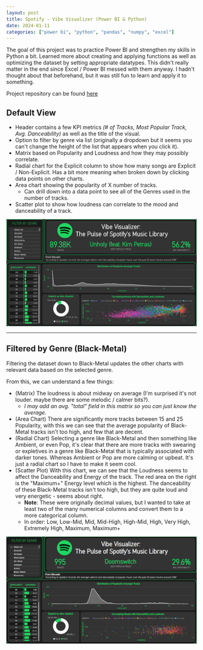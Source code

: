 ```yaml
---
layout: post
title: Spotify - Vibe Visualizer (Power BI & Python)
date: 2024-01-11
categories: ["power bi", "python", "pandas", "numpy", "excel"]
---
```


The goal of this project was to practice Power BI and strengthen my skills in Python a bit. Learned more about creating and applying functions as well as optimizing the dataset by setting appropriate datatypes. This didn't really matter in the end since Excel / Power BI messed with them anyway. I hadn't thought about that beforehand, but it was still fun to learn and apply it to something.

Project repository can be found [here](https://github.com/ouchmode/Spotify-Tracks-By-Genre)

## **Default View**
- Header contains a few KPI metrics *(# of Tracks, Most Popular Track, Avg. Danceability)* as well as the title of the visual.
- Option to filter by genre via list (originally a dropdown but it seems you can't change the height of the list that appears when you click it).
- Matrix based on Popularity and Loudness and how they may possibly correlate.
- Radial chart for the Explicit column to show how many songs are Explicit / Non-Explicit. Has a bit more meaning when broken down by clicking data points on other charts.
- Area chart showing the popularity of X number of tracks.
  - Can drill down into a data point to see all of the Genres used in the number of tracks. 
- Scatter plot to show how loudness can correlate to the mood and danceability of a track.
  
![Spotify Visual](../../img/spotify_vis.PNG)

---

## **Filtered by Genre (Black-Metal)**
Filtering the dataset down to Black-Metal updates the other charts with relevant data based on the selected genre. 

From this, we can understand a few things:
- (Matrix) The loudness is about midway on average (I'm surprised it's not louder. maybe there are some melodic / calmer bits?).
  - *I may add an avg. "total" field in this matrix so you can just know the average.*
- (Area Chart) There are significantly more tracks between 15 and 25 Popularity, with this we can see that the average popularity of Black-Metal tracks isn't too high, and few that are decent.
- (Radial Chart) Selecting a genre like Black-Metal and then something like Ambient, or even Pop, it's clear that there are more tracks with swearing or expletives in a genre like Black-Metal that is typically associated with darker tones. Whereas Ambient or Pop are more calming or upbeat. It's just a radial chart so I have to make it seem cool.
- (Scatter Plot) With this chart, we can see that the Loudness seems to affect the Danceability and Energy of the track. The red area on the right is the "Maximum+" Energy level which is the highest. The danceability of these Black-Metal tracks isn't too high, but they are quite loud and very energetic - seems about right.
  - **Note**: These were originally decimal values, but I wanted to take at least two of the many numerical columns and convert them to a more categorical column.
  - In order: Low, Low-Mid, Mid, Mid-High, High-Mid, High, Very High, Extremely High, Maximum, Maximum+

![Genre Filter](../../img/spotify_vis_genre_select.PNG)
